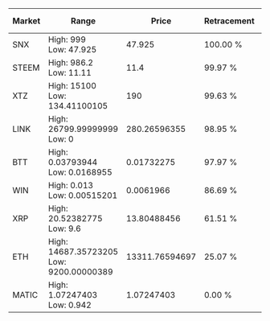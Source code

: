 | Market | Range | Price| Retracement | Doubles to 50% |
| --- | --- | --- | --- | --- |
| SNX | High: 999<br />Low: 47.925 | 47.925 | 100.00 % | 10.92 |
| STEEM | High: 986.2<br />Low: 11.11 | 11.4 | 99.97 % | 43.74 |
| XTZ | High: 15100<br />Low: 134.41100105 | 190 | 99.63 % | 40.09 |
| LINK | High: 26799.99999999<br />Low: 0 | 280.26596355 | 98.95 % | 47.81 |
| BTT | High: 0.03793944<br />Low: 0.0168955 | 0.01732275 | 97.97 % | 1.58 |
| WIN | High: 0.013<br />Low: 0.00515201 | 0.0061966 | 86.69 % | 1.46 |
| XRP | High: 20.52382775<br />Low: 9.6 | 13.80488456 | 61.51 % | 1.09 |
| ETH | High: 14687.35723205<br />Low: 9200.00000389 | 13311.76594697 | 25.07 % | 0.00 |
| MATIC | High: 1.07247403<br />Low: 0.942 | 1.07247403 | 0.00 % | 0.00 |
